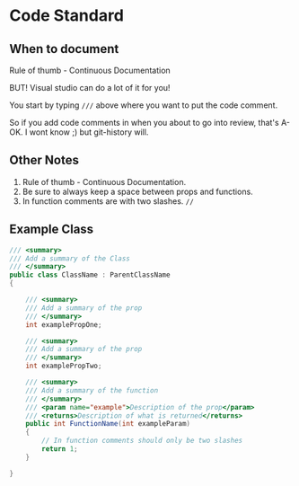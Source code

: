 # Code Standard

## When to document

Rule of thumb - Continuous Documentation

BUT! Visual studio can do a lot of it for you!

You start by typing `///` above where you want to put the code comment.

So if you add code comments in when you about to go into review, that's A-OK. I wont know ;) but git-history will.

## Other Notes

1. Rule of thumb - Continuous Documentation.
2. Be sure to always keep a space between props and functions.
3. In function comments are with two slashes. `//`

## Example Class

```C#
/// <summary>
/// Add a summary of the Class
/// </summary>
public class ClassName : ParentClassName
{

    /// <summary>
    /// Add a summary of the prop
    /// </summary>
    int examplePropOne;

    /// <summary>
    /// Add a summary of the prop
    /// </summary>
    int examplePropTwo;

    /// <summary>
    /// Add a summary of the function
    /// </summary>
    /// <param name="example">Description of the prop</param>
    /// <returns>Description of what is returned</returns>
    public int FunctionName(int exampleParam)
    {
        // In function comments should only be two slashes
        return 1;
    }

}
```
